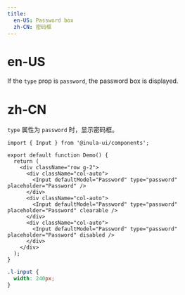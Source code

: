 ```yaml
---
title:
  en-US: Password box
  zh-CN: 密码框
---
```


# en-US

If the `type` prop is `password`, the password box is displayed.

# zh-CN

`type` 属性为 `password` 时，显示密码框。

```tsx
import { Input } from '@inula-ui/components';

export default function Demo() {
  return (
    <div className="row g-2">
      <div className="col-auto">
        <Input defaultModel="Password" type="password" placeholder="Password" />
      </div>
      <div className="col-auto">
        <Input defaultModel="Password" type="password" placeholder="Password" clearable />
      </div>
      <div className="col-auto">
        <Input defaultModel="Password" type="password" placeholder="Password" disabled />
      </div>
    </div>
  );
}
```

```scss
.l-input {
  width: 240px;
}
```
